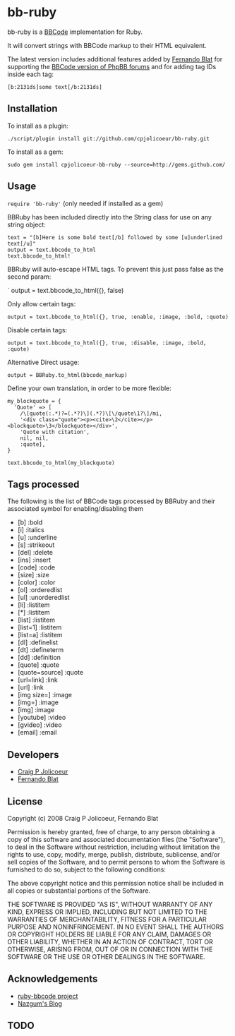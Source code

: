 # bb-ruby

bb-ruby is a [BBCode](http://www.bbcode.org) implementation for Ruby.

It will convert strings with BBCode markup to their HTML equivalent.

The latest version includes additional features added by [Fernando Blat](http://github.com/ferblape/bb-ruby) for supporting the [BBCode version of PhpBB forums](http://www.phpbb.com/community/faq.php?mode=bbcode) and for adding tag IDs inside each tag:

`[b:2131ds]some text[/b:2131ds]`


## Installation

To install as a plugin:

`./script/plugin install git://github.com/cpjolicoeur/bb-ruby.git`

To install as a gem:

`sudo gem install cpjolicoeur-bb-ruby --source=http://gems.github.com/`


## Usage

`require 'bb-ruby'` (only needed if installed as a gem)

BBRuby has been included directly into the String class for use on any string object:

	text = "[b]Here is some bold text[/b] followed by some [u]underlined text[/u]"
	output = text.bbcode_to_html
	text.bbcode_to_html!

BBRuby will auto-escape HTML tags.  To prevent this just pass false as the second param:

` output = text.bbcode_to_html({}, false)

Only allow certain tags:

`output = text.bbcode_to_html({}, true, :enable, :image, :bold, :quote)`

Disable certain tags:

`output = text.bbcode_to_html({}, true, :disable, :image, :bold, :quote)`

Alternative Direct usage:

`output = BBRuby.to_html(bbcode_markup)`

Define your own translation, in order to be more flexible:

    my_blockquote = {
      'Quote' => [
        /\[quote(:.*)?=(.*?)\](.*?)\[\/quote\1?\]/mi,
        '<div class="quote"><p><cite>\2</cite></p><blockquote>\3</blockquote></div>',
        'Quote with citation',
        nil, nil,
        :quote],      
    }
 
    text.bbcode_to_html(my_blockquote)

## Tags processed

The following is the list of BBCode tags processed by BBRuby and their associated symbol for enabling/disabling them

* \[b\]               :bold
* \[i\]               :italics
* \[u\]               :underline
* \[s\]               :strikeout 
* \[del\]             :delete
* \[ins\]             :insert
* \[code\]            :code
* \[size\]            :size
* \[color\]           :color
* \[ol\]              :orderedlist
* \[ul\]              :unorderedlist
* \[li\]              :listitem    
* \[\*\]              :listitem
* \[list\]            :listitem
* \[list=1\]          :listitem
* \[list=a\]          :listitem
* \[dl\]              :definelist
* \[dt\]              :defineterm
* \[dd\]              :definition
* \[quote\]           :quote
* \[quote=source\]  :quote
* \[url=link\]            :link
* \[url\]             :link
* \[img size=\]       :image
* \[img=\]            :image
* \[img\]             :image
* \[youtube\]         :video  
* \[gvideo\]          :video
* \[email\]           :email

## Developers

* [Craig P Jolicoeur](http://github.com/cpjolicoeur)
* [Fernando Blat](http://github.com/ferblape)


## License

Copyright (c) 2008 Craig P Jolicoeur, Fernando Blat

Permission is hereby granted, free of charge, to any person obtaining a copy
of this software and associated documentation files (the "Software"), to deal
in the Software without restriction, including without limitation the rights
to use, copy, modify, merge, publish, distribute, sublicense, and/or sell
copies of the Software, and to permit persons to whom the Software is
furnished to do so, subject to the following conditions:

The above copyright notice and this permission notice shall be included in
all copies or substantial portions of the Software.

THE SOFTWARE IS PROVIDED "AS IS", WITHOUT WARRANTY OF ANY KIND, EXPRESS OR
IMPLIED, INCLUDING BUT NOT LIMITED TO THE WARRANTIES OF MERCHANTABILITY,
FITNESS FOR A PARTICULAR PURPOSE AND NONINFRINGEMENT. IN NO EVENT SHALL THE
AUTHORS OR COPYRIGHT HOLDERS BE LIABLE FOR ANY CLAIM, DAMAGES OR OTHER
LIABILITY, WHETHER IN AN ACTION OF CONTRACT, TORT OR OTHERWISE, ARISING FROM,
OUT OF OR IN CONNECTION WITH THE SOFTWARE OR THE USE OR OTHER DEALINGS IN
THE SOFTWARE.


## Acknowledgements

* [ruby-bbcode project](http://code.google.com/p/ruby-bbcode/)
* [Nazgum's Blog](http://www.nazgum.com/2008/01/08/bbcode-with-ruby-on-rails-part-1/)


## TODO


